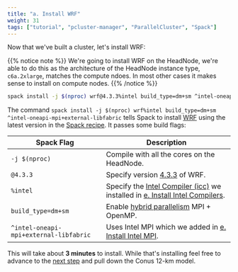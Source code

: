 ```yaml
---
title: "a. Install WRF"
weight: 31
tags: ["tutorial", "pcluster-manager", "ParallelCluster", "Spack"]
---
```


Now that we've built a cluster, let's install WRF:

{{% notice note %}}
We're going to install WRF on the HeadNode, we're able to do this as the architecture of the HeadNode instance type, `c6a.2xlarge`, matches the compute ndoes. In most other cases it makes sense to install on compute nodes.
{{% /notice %}}

```bash
spack install -j $(nproc) wrf@4.3.3%intel build_type=dm+sm ^intel-oneapi-mpi+external-libfabric
```

The command `spack install -j $(nproc) wrf%intel build_type=dm+sm ^intel-oneapi-mpi+external-libfabric` tells Spack to install [WRF](https://spack.readthedocs.io/en/latest/package_list.html#wrf) using the latest version in the [Spack recipe](https://github.com/spack/spack/blob/develop/var/spack/repos/builtin/packages/wrf/package.py). It passes some build flags:

| **Spack Flag**   | **Description** |
| ----------- | ----------- |
| `-j $(nproc)`     | Compile with all the cores on the HeadNode.   |
| `@4.3.3`    | Specify version [4.3.3](https://github.com/wrf-model/WRF/releases/tag/v4.3.3) of WRF. |
| `%intel`     | Specify the [Intel Compiler (icc)](https://spack.readthedocs.io/en/latest/package_list.html#intel-oneapi-compilers) we installed in [e. Install Intel Compilers](/02-cluster/06-install-intel-compilers.html#intel_compilers). |
| `build_type=dm+sm`       | Enable [hybrid parallelism](https://in.nau.edu/hpc/overview/using-the-cluster-advanced/parallelism/) MPI + OpenMP.     |
| `^intel-oneapi-mpi+external-libfabric`    | Uses Intel MPI which we added in [e. Install Intel MPI](/02-cluster/06-install-intel-compilers.html#intel_mpi).   |

This will take about **3 minutes** to install. While that's installing feel free to advance to the [next step](/03-wrf/02-conus-12km.html) and pull down the Conus 12-km model.
